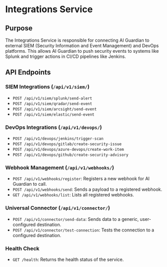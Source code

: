 # Integrations Service

## Purpose

The Integrations Service is responsible for connecting AI Guardian to external SIEM (Security Information and Event Management) and DevOps platforms. This allows AI Guardian to push security events to systems like Splunk and trigger actions in CI/CD pipelines like Jenkins.

## API Endpoints

### SIEM Integrations (`/api/v1/siem/`)
- `POST /api/v1/siem/splunk/send-alert`
- `POST /api/v1/siem/qradar/send-event`
- `POST /api/v1/siem/arcsight/send-event`
- `POST /api/v1/siem/elastic/send-event`

### DevOps Integrations (`/api/v1/devops/`)
- `POST /api/v1/devops/jenkins/trigger-scan`
- `POST /api/v1/devops/gitlab/create-security-issue`
- `POST /api/v1/devops/azure-devops/create-work-item`
- `POST /api/v1/devops/github/create-security-advisory`

### Webhook Management (`/api/v1/webhooks/`)
- `POST /api/v1/webhooks/register`: Registers a new webhook for AI Guardian to call.
- `POST /api/v1/webhooks/send`: Sends a payload to a registered webhook.
- `GET /api/v1/webhooks/list`: Lists all registered webhooks.

### Universal Connector (`/api/v1/connector/`)
- `POST /api/v1/connector/send-data`: Sends data to a generic, user-configured destination.
- `POST /api/v1/connector/test-connection`: Tests the connection to a configured destination.

### Health Check
- `GET /health`: Returns the health status of the service. 